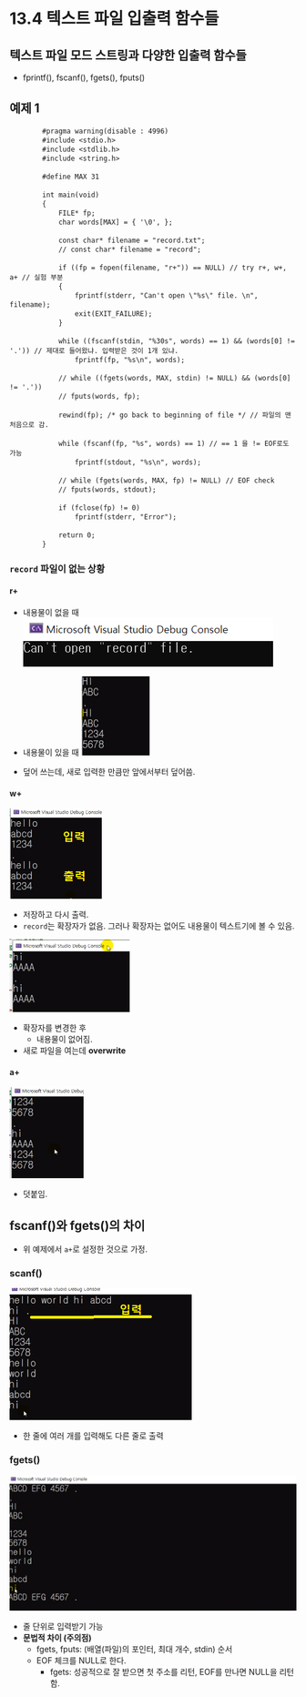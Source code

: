 # 13.4 텍스트 파일 입출력 함수들
## 텍스트 파일 모드 스트링과 다양한 입출력 함수들
* fprintf(), fscanf(), fgets(), fputs()


## 예제 1

            #pragma warning(disable : 4996)
            #include <stdio.h>
            #include <stdlib.h>
            #include <string.h>

            #define MAX 31

            int main(void)
            {
                FILE* fp;
                char words[MAX] = { '\0', };

                const char* filename = "record.txt";
                // const char* filename = "record";

                if ((fp = fopen(filename, "r+")) == NULL) // try r+, w+, a+ // 실험 부분
                {
                    fprintf(stderr, "Can't open \"%s\" file. \n", filename);
                    exit(EXIT_FAILURE);
                }

                while ((fscanf(stdin, "%30s", words) == 1) && (words[0] != '.')) // 제대로 들어왔냐. 입력받은 것이 1개 있냐.
                    fprintf(fp, "%s\n", words);

                // while ((fgets(words, MAX, stdin) != NULL) && (words[0] != '.'))
                // fputs(words, fp);

                rewind(fp); /* go back to beginning of file */ // 파일의 맨처음으로 감.

                while (fscanf(fp, "%s", words) == 1) // == 1 을 != EOF로도 가능
                    fprintf(stdout, "%s\n", words); 

                // while (fgets(words, MAX, fp) != NULL) // EOF check
                // fputs(words, stdout);

                if (fclose(fp) != 0)
                    fprintf(stderr, "Error");

                return 0;
            }

### `record` 파일이 없는 상황
#### r+
- 내용물이 없을 때
![](../images/chapter13/file9.png)

- 내용물이 있을 때
![](../images/chapter13/file13.png)

- 덮어 쓰는데, 새로 입력한 만큼만 앞에서부터 덮어씀.
#### w+
![](../images/chapter13/file10.png)

- 저장하고 다시 출력.
- `record`는 확장자가 없음. 그러나 확장자는 없어도 내용물이 텍스트기에 볼 수 있음.

![](../images/chapter13/file11.png)

- 확장자를 변경한 후
    - 내용물이 없어짐.
- 새로 파일을 여는데 __overwrite__ 

#### a+
![](../images/chapter13/file12.png)

- 덧붙임.

## fscanf()와 fgets()의 차이
* 위 예제에서 `a+`로 설정한 것으로 가정.

### scanf()
![](../images/chapter13/file14.png)

* 한 줄에 여러 개를 입력해도 다른 줄로 출력

### fgets()
![](../images/chapter13/file15.png)

- 줄 단위로 입력받기 가능
- __문법적 차이 (주의점)__
    - fgets, fputs: (배열(파일)의 포인터, 최대 개수, stdin) 순서 
    - EOF 체크를 NULL로 한다.
        - fgets: 성공적으로 잘 받으면 첫 주소를 리턴, EOF를 만나면 NULL을 리턴함. 